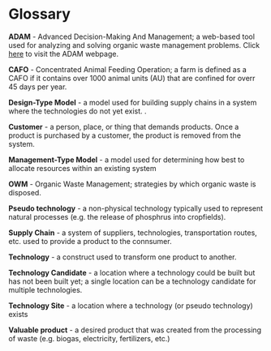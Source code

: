 # Glossary

<p id="ADAM_def"><b>ADAM</b> - Advanced Decision-Making And Management; a web-based tool used for analyzing and solving organic waste management problems. Click <a href="http://54.208.179.171:8000/">here</a> to visit the ADAM webpage.</p>

<p id="CAFO_def"><b>CAFO</b> - Concentrated Animal Feeding Operation; a farm is defined as a CAFO if it contains over 1000 animal units (AU) that are confined for overr 45 days per year.</p>

<p id="design_model_def"><b>Design-Type Model</b> - a model used for building supply chains in a system where the technologies do not yet exist. 
.</p>

<p id="cust_def"><b>Customer</b> - a person, place, or thing that demands products. Once a product is purchased by a customer, the product is removed from the system.</p>

<p id="management_model_def"><b>Management-Type Model</b> - a model used for determining how best to allocate resources within an existing system
</p>

<p id="OWM_def"><b>OWM</b> - Organic Waste Management; strategies by which organic waste is disposed.</p>

<p id="pseudo_tech_def"><b>Pseudo technology</b> - a non-physical technology typically used to represent natural processes (e.g. the release of phosphrus into cropfields).</p>

<p id="supply_chain_def"><b>Supply Chain</b> - a system of suppliers, technologies, transportation routes, etc. used to provide a product to the connsumer.</p>

<p id="tech_def"><b>Technology</b> - a construct used to transform one product to another.</p>

<p id="tech_cand_def"><b>Technology Candidate</b> - a location where a technology could be built but has not been built yet; a single location can be a technology candidate for multiple technologies.</p>

<p id="tech_site_def"><b>Technology Site</b> - a location where a technology (or pseudo technology) exists </p>

<p id="val_prod_def"><b>Valuable product</b> - a desired product that was created from the processing of waste (e.g. biogas, electricity, fertilizers, etc.)</p>
